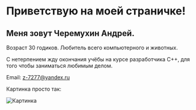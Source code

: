 # Приветствую на моей страничке!

## Меня зовут Черемухин Андрей.

Возраст 30 годиков. Любитель всего компьютерного и животных.

С нетерпением жду окончания учёбы на курсе разработчика С++, для того чтобы заниматься любимым делом.

Email: z-7277@yandex.ru

Картинка просто так:

![Картинка](https://www.pinkbus.ru/im/600x600/1860487/0/6780181/kot_prav2.jpg)

